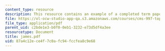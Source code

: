 ```yaml
---
content_type: resource
description: This resource contains an example of a completed term paper.
file: https://ol-ocw-studio-app-qa.s3.amazonaws.com/courses/cms-997-topics-in-comparative-media-american-pro-wrestling-spring-2007/87a4c12ece4f7c0afc94fccfea8c9e68_james.pdf
file_type: application/pdf
parent_uid: c2bde1e3-b0f0-0eb1-3232-e73d5df4a3ee
resourcetype: Document
title: james.pdf
uid: 87a4c12e-ce4f-7c0a-fc94-fccfea8c9e68
---
```

